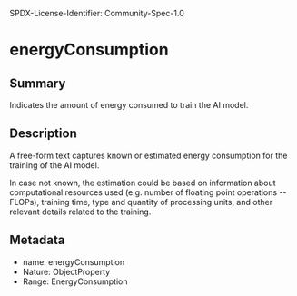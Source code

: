 SPDX-License-Identifier: Community-Spec-1.0

# energyConsumption

## Summary

Indicates the amount of energy consumed to train the AI model.

## Description

A free-form text captures known or estimated energy consumption for the training of the AI model.

In case not known, the estimation could be based on information about computational resources used
(e.g. number of floating point operations -- FLOPs), training time, type and quantity of processing units,
and other relevant details related to the training.

## Metadata

- name: energyConsumption
- Nature: ObjectProperty
- Range: EnergyConsumption
